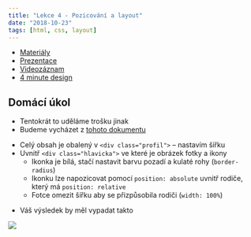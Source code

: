 ```yaml
---
title: "Lekce 4 - Pozicování a layout"
date: "2018-10-23"
tags: [html, css, layout]
---
```


- [Materiály](/materialy/lekce4/lekce4.zip)
- [Prezentace](/prezentace/prezentace4.html)
- [Videozáznam](https://youtu.be/afhx2KhnqBk)
- [4 minute design](https://jgthms.com/web-design-in-4-minutes)

## Domácí úkol

* Tentokrát to uděláme trošku jinak
* Budeme vycházet z [tohoto dokumentu](/materialy/lekce4/ukol_lekce4.zip)
- Celý obsah je obalený v `<div class="profil">` – nastavím šířku
- Uvnitř `<div class="hlavicka">` ve které je obrázek fotky a ikony
    - Ikonka je bílá, stačí nastavit barvu pozadí a kulaté rohy (`border-radius`)
    - Ikonku lze napozicovat pomocí `position: absolute` uvnitř rodiče, který má `position: relative`
    - Fotce omezit šířku aby se přizpůsobila rodiči (`width: 100%`)
* Váš výsledek by měl vypadat takto

![](/materialy/lekce4/zadani-ukolu.jpg)


